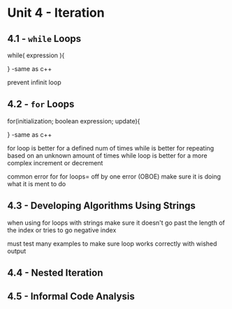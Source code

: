 # Unit 4 - Iteration

## 4.1 - `while` Loops

while( expression ){

}
-same as c++

prevent infinit loop

## 4.2 - `for` Loops

for(initialization; boolean expression; update){

}
-same as c++

for loop is better for a defined num of times
while is better for repeating based on an unknown amount of times
while loop is better for a more complex increment or decrement

common error for for loops= off by one error (OBOE)
make sure it is doing what it is ment to do

## 4.3 - Developing Algorithms Using Strings

when using for loops with strings make sure it doesn't go past the length of the index
or tries to go negative index

must test many examples to make sure loop works correctly with wished output

## 4.4 - Nested Iteration

## 4.5 - Informal Code Analysis
